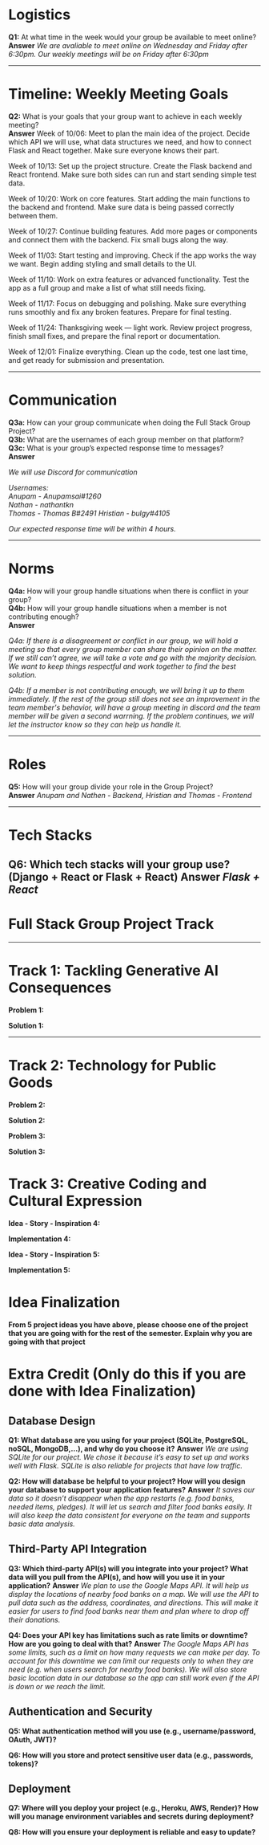 # Logistics  

**Q1:** At what time in the week would your group be available to meet online? 
**Answer** 
*We are avaliable to meet online on Wednesday and Friday after 6:30pm.*
*Our weekly meetings will be on Friday after 6:30pm*

---

# Timeline: Weekly Meeting Goals  

**Q2:** What is your goals that your group want to achieve in each weekly meeting?  
**Answer** 
Week of 10/06: Meet to plan the main idea of the project. Decide which API we will use, what data structures we need, and how to connect Flask and React together. Make sure everyone knows their part.

Week of 10/13: Set up the project structure. Create the Flask backend and React frontend. Make sure both sides can run and start sending simple test data.

Week of 10/20: Work on core features. Start adding the main functions to the backend and frontend. Make sure data is being passed correctly between them.

Week of 10/27: Continue building features. Add more pages or components and connect them with the backend. Fix small bugs along the way.

Week of 11/03: Start testing and improving. Check if the app works the way we want. Begin adding styling and small details to the UI.

Week of 11/10: Work on extra features or advanced functionality. Test the app as a full group and make a list of what still needs fixing.

Week of 11/17: Focus on debugging and polishing. Make sure everything runs smoothly and fix any broken features. Prepare for final testing.

Week of 11/24: Thanksgiving week — light work. Review project progress, finish small fixes, and prepare the final report or documentation.

Week of 12/01: Finalize everything. Clean up the code, test one last time, and get ready for submission and presentation.

---

# Communication  

**Q3a:** How can your group communicate when doing the Full Stack Group Project?  
**Q3b:** What are the usernames of each group member on that platform?  
**Q3c:** What is your group’s expected response time to messages?  
**Answer**

*We will use Discord for communication*  

*Usernames:*  
*Anupam - Anupamsai#1260*  
*Nathan - nathantkn*  
*Thomas - Thomas B#2491* 
*Hristian - bulgy#4105*  

*Our expected response time will be within 4 hours.*  

---

# Norms  

**Q4a:** How will your group handle situations when there is conflict in your group?  
**Q4b:** How will your group handle situations when a member is not contributing enough?  
**Answer** 

*Q4a: If there is a disagreement or conflict in our group, we will hold a meeting so that every group member can share their opinion on the matter. If we still can’t agree, we will take a vote and go with the majority decision. We want to keep things respectful and work together to find the best solution.*

*Q4b: If a member is not contributing enough, we will bring it up to them immediately. If the rest of the group still does not see an improvement in the team member's behavior, will have a group meeting in discord and the team member will be given a second warrning. If the problem continues, we will let the instructor know so they can help us handle it.*

---

# Roles  

**Q5:** How will your group divide your role in the Group Project?  
**Answer** 
*Anupam and Nathen - Backend, Hristian and Thomas - Frontend*  

---

# Tech Stacks

**Q6:** Which tech stacks will your group use? (Django + React or Flask + React)
**Answer**
*Flask + React*
---
# Full Stack Group Project Track  
---

# Track 1: Tackling Generative AI Consequences
**Problem 1:** 

**Solution 1:** 

---

# Track 2: Technology for Public Goods 

**Problem 2:**

**Solution 2:** 

**Problem 3:** 

**Solution 3:**  

# Track 3: Creative Coding and Cultural Expression

**Idea - Story - Inspiration 4:**

**Implementation 4:**

**Idea - Story - Inspiration 5:**

**Implementation 5:**


# Idea Finalization

**From 5 project ideas you have above, please choose one of the project that you are going with for the rest of the semester. Explain why you are going with that project**

# Extra Credit (Only do this if you are done with Idea Finalization)

## Database Design

**Q1: What database are you using for your project (SQLite, PostgreSQL, noSQL, MongoDB,...), and why do you choose it?**
**Answer**
*We are using SQLite for our project. We chose it because it’s easy to set up and works well with Flask. SQLite is also reliable for projects that have low traffic.*

**Q2: How will database be helpful to your project? How will you design your database to support your application features?**
**Answer**
*It saves our data so it doesn’t disappear when the app restarts (e.g. food banks, needed items, pledges). It will let us search and filter food banks easily. It will also keep the data consistent for everyone on the team and supports basic data analysis.*

## Third-Party API Integration

**Q3: Which third-party API(s) will you integrate into your project? What data will you pull from the API(s), and how will you use it in your application?**
**Answer**
*We plan to use the Google Maps API. It will help us display the locations of nearby food banks on a map. We will use the API to pull data such as the address, coordinates, and directions. This will make it easier for users to find food banks near them and plan where to drop off their donations.*


**Q4: Does your API key has limitations such as rate limits or downtime? How are you going to deal with that?**
**Answer**
*The Google Maps API has some limits, such as a limit on how many requests we can make per day. To account for this downtime we can limit our requests only to when they are need (e.g. when users search for nearby food banks). We will also store basic location data in our database so the app can still work even if the API is down or we reach the limit.*

## Authentication and Security

**Q5: What authentication method will you use (e.g., username/password, OAuth, JWT)?**

**Q6: How will you store and protect sensitive user data (e.g., passwords, tokens)?**

## Deployment

**Q7: Where will you deploy your project (e.g., Heroku, AWS, Render)? How will you manage environment variables and secrets during deployment?**

**Q8: How will you ensure your deployment is reliable and easy to update?**